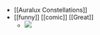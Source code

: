 - [[Auralux Constellations]]
- [[funny]] [[comic]] [[Great]]
	- ![](https://www.asofterworld.com/clean/hate.jpg)